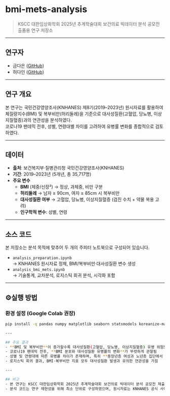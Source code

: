 # bmi-mets-analysis
> KSCC 대한임상화학회 2025년 추계학술대회 보건의료 빅데이터 분석 공모전 출품용 연구 저장소  

---

## 연구자
- 금다은 ([GitHub](https://github.com/kde-devs))  
- 허다인 ([GitHub](https://github.com/dainheo))  

---

## 연구 개요
본 연구는 국민건강영양조사(KNHANES) 제8기(2019–2023년) 원시자료를 활용하여  
체질량지수(BMI) 및 복부비만(허리둘레)을 기준으로 대사성질환(고혈압, 당뇨병, 이상지질혈증)과의 연관성을 분석하였다.  
코로나19 팬데믹 전후, 성별, 연령대별 차이를 고려하여 유병률 변화를 종합적으로 검토하였다.  

---

## 데이터
- **출처**: 보건복지부·질병관리청 국민건강영양조사(KNHANES)  
- **기간**: 2019–2023년 (5개년, 총 35,717명)  
- **주요 변수**  
  - **BMI** (체중/신장²) → 정상, 과체중, 비만 구분  
  - **허리둘레** → 남자 ≥ 90cm, 여자 ≥ 85cm 시 복부비만  
  - **대사성질환 여부** → 고혈압, 당뇨병, 이상지질혈증 (검진 수치 + 약물 복용 고려)  
  - **인구학적 변수**: 성별, 연령  

---

## 소스 코드
본 저장소는 분석 목적에 맞추어 두 개의 주피터 노트북으로 구성되어 있습니다.  

- `analysis_preparation.ipynb`  
  → KNHANES 원시자료 정제, BMI/복부비만·대사성질환 변수 생성  
- `analysis_bmi_mets.ipynb`  
  → 기술통계, 교차분석, 로지스틱 회귀 분석, 시각화 포함  

---

## ⚙실행 방법
### 환경 설정 (Google Colab 권장)
```bash
pip install -q pandas numpy matplotlib seaborn statsmodels koreanize-matplotlib

---

## 주요 결과
- **BMI 및 복부비만**이 증가할수록 대사성질환(고혈압, 당뇨병, 이상지질혈증) 유병 위험도 유의하게 증가  
- 코로나19 팬데믹 전후, **BMI 분포와 대사성질환 유병률의 변화**가 뚜렷하게 관찰됨  
- 성별 및 연령대에 따른 유병률 차이가 존재하며, 특히 **중장년층 여성과 노년층 집단에서 높은 위험도** 확인  
- 로지스틱 회귀 결과, BMI·복부비만 지표 모두 대사성질환 발생과 유의한 연관성을 가짐  

---

## 비고
- 본 연구는 KSCC 대한임상화학회 2025년 추계학술대회 보건의료 빅데이터 분석 공모전 제출용으로 작성됨.  
- 분석 코드는 연구 재현성을 위해 최소 단위로 구성하였으며, 원시자료는 KNHANES 공식 사이트에서 별도 다운로드 필요.  







